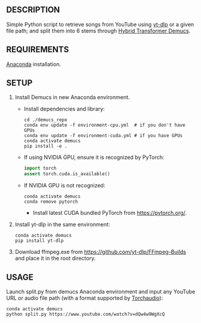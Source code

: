 ## DESCRIPTION

Simple Python script to retrieve songs from YouTube using [yt-dlp](https://github.com/yt-dlp/yt-dlp)
or a given file path; and split them into 6 stems through [Hybrid Transformer Demucs](https://github.com/facebookresearch/demucs).

## REQUIREMENTS

[Anaconda](https://www.anaconda.com/download) installation.

## SETUP

1.	Install Demucs in new Anaconda environment.

	- Install dependencies and library:
		```
		cd ./demucs_repo
		conda env update -f environment-cpu.yml  # if you don't have GPUs
		conda env update -f environment-cuda.yml # if you have GPUs
		conda activate demucs
		pip install -e .
		```
	- If using NVIDIA GPU, ensure it is recognized by PyTorch:
		```python
		import torch
		assert torch.cuda.is_available()
		```
	- If NVIDIA GPU is not recognized:
		```
		conda activate demucs
		conda remove pytorch
		```
		- Install latest CUDA bundled PyTorch from https://pytorch.org/.
2.	Install yt-dlp in the same environment:
	```
	conda activate demucs
	pip install yt-dlp
	```
3.	Download ffmpeg.exe from https://github.com/yt-dlp/FFmpeg-Builds and place it in the root directory.

## USAGE

Launch split.py from demucs Anaconda environment and input any YouTube URL or 
audio file path (with a format supported by [Torchaudio](https://github.com/pytorch/audio)):

```
conda activate demucs
python split.py https://www.youtube.com/watch?v=dQw4w9WgXcQ
```